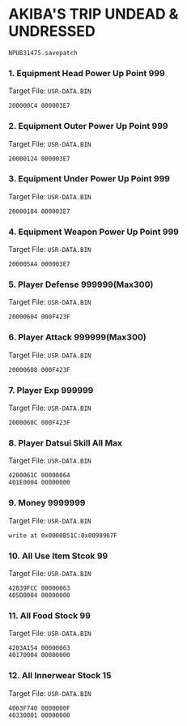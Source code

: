 #  AKIBA'S TRIP UNDEAD & UNDRESSED 

`NPUB31475.savepatch`

### 1. Equipment Head Power Up Point 999

Target File: `USR-DATA.BIN`

```
200000C4 000003E7
```

### 2. Equipment Outer Power Up Point 999

Target File: `USR-DATA.BIN`

```
20000124 000003E7
```

### 3. Equipment Under Power Up Point 999

Target File: `USR-DATA.BIN`

```
20000184 000003E7
```

### 4. Equipment Weapon Power Up Point 999

Target File: `USR-DATA.BIN`

```
200005A4 000003E7
```

### 5. Player Defense 999999(Max300)

Target File: `USR-DATA.BIN`

```
20000604 000F423F
```

### 6. Player Attack 999999(Max300)

Target File: `USR-DATA.BIN`

```
20000608 000F423F
```

### 7. Player Exp 999999

Target File: `USR-DATA.BIN`

```
2000060C 000F423F
```

### 8. Player Datsui Skill All Max

Target File: `USR-DATA.BIN`

```
4200061C 00000064
401E0004 00000000
```

### 9. Money 9999999

Target File: `USR-DATA.BIN`

```
write at 0x0000B51C:0x0098967F
```

### 10. All Use Item Stcok 99

Target File: `USR-DATA.BIN`

```
42039FCC 00000063
405D0004 00000000
```

### 11. All Food Stock 99

Target File: `USR-DATA.BIN`

```
4203A154 00000063
40170004 00000000
```

### 12. All Innerwear Stock 15

Target File: `USR-DATA.BIN`

```
4003F740 0000000F
40330001 00000000
```

